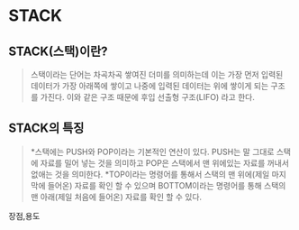 STACK
========

STACK(스택)이란?
----------------
>스택이라는 단어는 차곡차곡 쌓여진 더미를 의미하는데 이는 가장 먼저 입력된 데이터가 가장 아래쪽에 쌓이고 나중에 입력된 데이터는 위에 쌓이게 되는 구조를 가진다. 이와 같은 구조 때문에 후입 선출형 구조(LIFO) 라고 한다.

STACK의 특징
------------
>*스택에는 PUSH와 POP이라는 기본적인 연산이 있다. PUSH는 말 그대로 스택에 자료를 밀어 넣는 것을 의미하고 POP은 스택에서 맨 위에있는 자료를 꺼내서 없애는 것을 의미한다. 
>*TOP이라는 명령어를 통해서 스택의 맨 위에(제일 마지막에 들어온) 자료를 확인 할 수 있으며 BOTTOM이라는 명령어를 통해 스택의 맨 아래(제일 처음에 들어온) 자료를 확인 할 수 있다.

장점,용도


